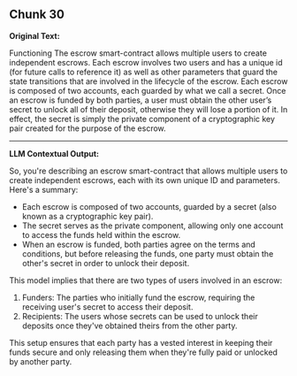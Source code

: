 ## Chunk 30

**Original Text:**

Functioning
The escrow smart-contract allows multiple users to create independent escrows. Each escrow involves two
users and has a unique id (for future calls to reference it) as well as other parameters that guard the state
transitions that are involved in the lifecycle of the escrow. Each escrow is composed of two accounts, each guarded by what we call a secret. Once an escrow is
funded by both parties, a user must obtain the other user’s secret to unlock all of their deposit, otherwise
they will lose a portion of it. In effect, the secret is simply the private component of a cryptographic key
pair created for the purpose of the escrow.

---

**LLM Contextual Output:**

So, you're describing an escrow smart-contract that allows multiple users to create independent escrows, each with its own unique ID and parameters. Here's a summary:

* Each escrow is composed of two accounts, guarded by a secret (also known as a cryptographic key pair).
* The secret serves as the private component, allowing only one account to access the funds held within the escrow.
* When an escrow is funded, both parties agree on the terms and conditions, but before releasing the funds, one party must obtain the other's secret in order to unlock their deposit.

This model implies that there are two types of users involved in an escrow:

1. Funders: The parties who initially fund the escrow, requiring the receiving user's secret to access their deposit.
2. Recipients: The users whose secrets can be used to unlock their deposits once they've obtained theirs from the other party.

This setup ensures that each party has a vested interest in keeping their funds secure and only releasing them when they're fully paid or unlocked by another party.
